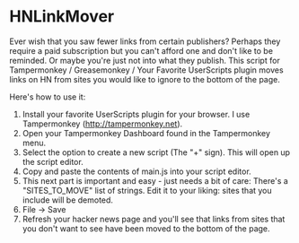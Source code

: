 # HNLinkMover

Ever wish that you saw fewer links from certain publishers? Perhaps they require a paid subscription but you can't afford one and don't like to be reminded. Or maybe you're just not into what they publish.
This script for Tampermonkey / Greasemonkey / Your Favorite UserScripts plugin moves links on HN from sites you would like to ignore to the bottom of the page.

Here's how to use it:
1. Install your favorite UserScripts plugin for your browser. I use Tampermonkey (http://tampermonkey.net).
2. Open your Tampermonkey Dashboard found in the Tampermonkey menu.
3. Select the option to create a new script (The "+" sign). This will open up the script editor.
4. Copy and paste the contents of main.js into your script editor.
5. This next part is important and easy - just needs a bit of care: There's a "SITES_TO_MOVE" list of strings. Edit it to your liking: sites that you include will be demoted.
6. File -> Save
7. Refresh your hacker news page and you'll see that links from sites that you don't want to see have been moved to the bottom of the page.
